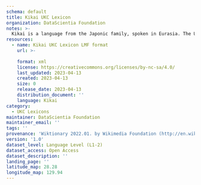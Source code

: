 ```yaml
---
schema: default
title: Kikai UKC Lexicon
organization: DataScientia Foundation
notes: >-
  Kikai is a language from the Japonic family, spoken in Eurasia. The UKC Lexicon of Kikai is represented as a lexico-semantic network. It consists of words, word senses, synsets, as well as sense-level and synset-level relationships.
resources:
  - name: Kikai UKC Lexicon LMF format
    url: >-
      
    format: xml
    license: https://creativecommons.org/licenses/by-nc-sa/4.0/
    last_updated: 2023-04-13
    created: 2023-04-13
    size: 0
    release_date: 2023-04-13
    distribution_document: ''
    language: Kikai
category:
  - UKC Lexicons
maintainer: DataScientia Foundation
maintainer_email: ''
tags: ''
provenance: 'Wiktionary 2022.01. by Wikimedia Foundation (http://en.wiktionary.org); Princeton WordNet 2.1 by Princeton University (https://wordnet.princeton.edu)'
version: '1.0'
dataset_level: Language Level (L1-2)
dataset_access: Open Access
dataset_description: ''
landing_page: ''
latitude_map: 28.28
longitude_map: 129.94
---
```


